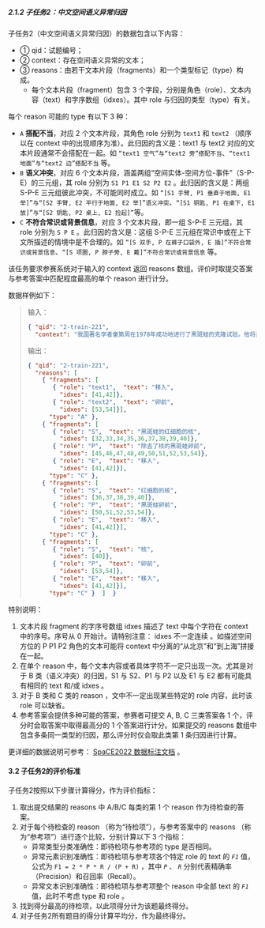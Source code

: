 

##### 2.1.2  子任务2：中文空间语义异常归因

子任务2（中文空间语义异常归因）的数据包含以下内容：

- ① qid：试题编号；
- ② context：存在空间语义异常的文本；
- ③ reasons：由若干文本片段（fragments）和一个类型标记（type）构成。
  - 每个文本片段（fragment）包含 3 个字段，分别是角色（role）、文本内容（text）和字序数组（idxes）。其中 role 与归因的类型（type）有关。

每个 reason 可能的 type 有以下 3 种：

- `A` **搭配不当**，对应 2 个文本片段，其角色 role 分别为 `text1` 和 `text2` （顺序以在 context 中的出现顺序为准）。此归因的含义是：text1 与 text2 对应的文本片段通常不会搭配在一起。如 `“text1 空气”与“text2 旁”搭配不当`、`“text1 地面”与“text2 边”搭配不当` 等。
- `B` **语义冲突**，对应 6 个文本片段，涵盖两组“空间实体-空间方位-事件”（S-P-E）的三元组，其 role 分别为 `S1 P1 E1 S2 P2 E2` 。此归因的含义是：两组 S-P-E 三元组彼此冲突，不可能同时成立。如 `“[S1 手臂, P1 垂直于地面, E1 举]”与“[S2 手臂, E2 平行于地面, E2 举]”语义冲突`、`“[S1 钥匙, P1 在桌下, E1 放]”与“[S2 钥匙, P2 桌上, E2 捡起]”`等。
- `C` **不符合常识或背景信息**，对应 3 个文本片段，即一组 S-P-E 三元组，其 role 分别为 `S P E` 。此归因的含义是：这组 S-P-E 三元组在常识中或在上下文所描述的情境中是不合理的。如 `“[S 双手, P 在裤子口袋外, E 插]”不符合常识或背景信息`、`“[S 项圈, P 脖子旁, E 戴]”不符合常识或背景信息` 等。

该任务要求参赛系统对于输入的 context 返回 reasons 数组。评价时取提交答案与参考答案中匹配程度最高的单个 reason 进行计分。

数据样例如下：

> 输入：
>
> ```json
> { "qid": "2-train-221",
>   "context": "我国著名学者童第周在1978年成功地进行了黑斑蛙的克隆试验。他将黑斑蛙的红细胞的核移入事先除去了核的黑斑蛙卵前，这种换核卵最后长成能在水中自由游泳的蝌蚪。"  }
> ```
>
> 输出：
>
> ```json
> { "qid": "2-train-221",
>   "reasons": [
>     { "fragments": [
>        { "role": "text1",  "text": "移入",
>          "idxes": [41,42]},
>        { "role": "text2",  "text": "卵前",
>          "idxes": [53,54]}],
>       "type": "A" },
>     { "fragments": [
>        { "role": "S",  "text": "黑斑蛙的红细胞的核",
>          "idxes": [32,33,34,35,36,37,38,39,40]},
>        { "role": "P",  "text": "除去了核的黑斑蛙卵前",
>          "idxes": [45,46,47,48,49,50,51,52,53,54]},
>        { "role": "E",  "text": "移入",
>          "idxes": [41,42]}],
>       "type": "C" },
>     { "fragments": [
>        { "role": "S",  "text": "红细胞的核",
>          "idxes": [36,37,38,39,40]},
>        { "role": "P",  "text": "黑斑蛙卵前",
>          "idxes": [50,51,52,53,54]},
>        { "role": "E",  "text": "移入",
>          "idxes": [41,42]}],
>       "type": "C" },
>     { "fragments": [
>        { "role": "S",  "text": "核",
>          "idxes": [40]},
>        { "role": "P",  "text": "卵前",
>          "idxes": [53,54]},
>        { "role": "E",  "text": "移入",
>          "idxes": [41,42]}],
>       "type": "C" }  ]  }
> ```

特别说明：

1. 文本片段 fragment 的字序号数组 idxes 描述了 text 中每个字符在 context 中的序号。序号从 0 开始计。请特别注意： <span class="fw-bold" style="color:var(--notice-red)">idxes 不一定连续</span> 。如描述空间方位的 P P1 P2 角色的文本可能将 context 中分离的“从北京”和“到上海”拼接在一起。
2. 在单个 reason 中，<span class="fw-bold" style="color:var(--notice-red)">每个文本内容或者具体字符不一定只出现一次</span>。尤其是对于 B 类（语义冲突）的归因，S1 与 S2、P1 与 P2 以及 E1 与 E2 都有可能具有相同的 text 和/或 idxes 。
3. 对于 B 类和 C 类的 reason ，<span style="color:var(--notice-red)">文中不一定出现某些特定的 role 内容，此时该 role 可以缺省</span>。
4. 参考答案会提供多种可能的答案，<span class="fw-bold" style="color:var(--notice-red)">参赛者可提交 A, B, C 三类答案各 1 个</span>，评分时会取答案中取得最高分的 1 个答案进行计分。<span style="color:var(--notice-red)">如果提交的 reasons 数组中包含多条同一类型的归因，那么评分时仅会取此类第 1 条归因进行计算</span>。

更详细的数据说明可参考： [SpaCE2022 数据标注文档](https://2030nlp.github.io/Sp22AnnoOL/menu) 。



#### 3.2  子任务2的评价标准

子任务2按照以下步骤计算得分，作为评价指标：

1. 取出提交结果的 reasons 中 A/B/C 每类的第 1 个 reason 作为待检查的答案。
2. 对于每个待检查的 reason （称为“待检项”），与参考答案中的 reasons （称为“参考项”）进行逐个比较，分别计算以下 3 个指标：
   - 异常类型分类准确性：即待检项与参考项的 type 是否相同。
   - 异常元素识别准确性：即待检项与参考项各个特定 role 的 text 的 *`F1`* 值，公式为 `F1 = 2 * P * R / (P + R)` ，其中 *`P`* 、 *`R`* 分别代表精确率（Precision）和召回率（Recall）。
   - 异常文本识别准确性：即待检项与参考项整个 reason 中全部 text 的 *`F1`* 值，此时不考虑 type 和 role 。
3. 找到得分最高的待检项，以此项得分计为该题最终得分。
4. 对子任务2所有题目的得分计算平均分，作为最终得分。


